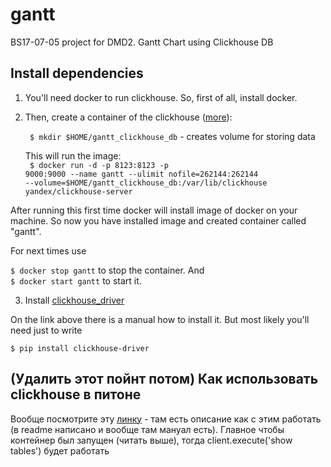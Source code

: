 # gantt

BS17-07-05 project for DMD2. Gantt Chart using Clickhouse DB

## Install dependencies

1. You'll need docker to run clickhouse. So, first of all, install docker.
2. Then, create a container of the clickhouse (<a href="https://hub.docker.com/r/yandex/clickhouse-server/">more</a>): 
  
      <code> $ mkdir $HOME/gantt_clickhouse_db</code>  - creates volume for storing data<br>
  
      This will run the image: <br>
      <code> $ docker run -d -p 8123:8123 -p 9000:9000 --name gantt --ulimit nofile=262144:262144 --volume=$HOME/gantt_clickhouse_db:/var/lib/clickhouse yandex/clickhouse-server</code>
  
  After running this first time docker will install image of docker on your machine. 
  So now you have installed image and created container called "gantt".
  
  For next times use
  
  <code>$ docker stop gantt</code> to stop the container. And <br>
  <code>$ docker start gantt</code> to start it.
  
3. Install <a href="https://clickhouse-driver.readthedocs.io/en/latest/installation.html">clickhouse_driver</a>
  
  On the link above there is a manual how to install it. But most likely you'll need just to write
  
  <code>$ pip install clickhouse-driver </code>
  
## (Удалить этот пойнт потом) Как использовать clickhouse в питоне

Вообще посмотрите эту <a href="https://github.com/mymarilyn/clickhouse-driver">линку</a> - 
там есть описание как с этим работать (в readme написано и вообще там мануал есть).
Главное чтобы контейнер был запущен (читать выше), тогда client.execute('show tables') будет работать

